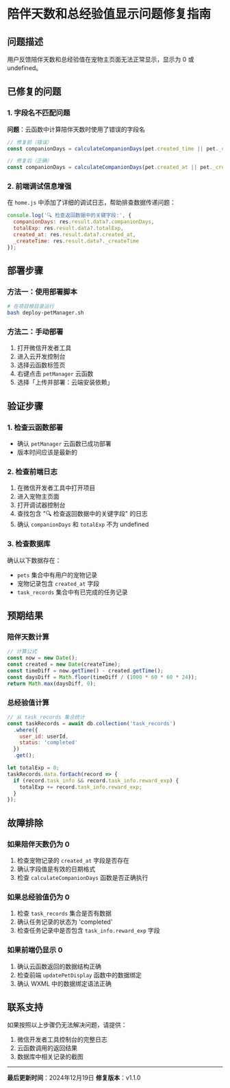 # 陪伴天数和总经验值显示问题修复指南

## 问题描述
用户反馈陪伴天数和总经验值在宠物主页面无法正常显示，显示为 0 或 undefined。

## 已修复的问题

### 1. 字段名不匹配问题
**问题**：云函数中计算陪伴天数时使用了错误的字段名
```javascript
// 修复前（错误）
const companionDays = calculateCompanionDays(pet.created_time || pet._createTime);

// 修复后（正确）
const companionDays = calculateCompanionDays(pet.created_at || pet._createTime);
```

### 2. 前端调试信息增强
在 `home.js` 中添加了详细的调试日志，帮助排查数据传递问题：
```javascript
console.log('🔍 检查返回数据中的关键字段:', {
  companionDays: res.result.data?.companionDays,
  totalExp: res.result.data?.totalExp,
  created_at: res.result.data?.created_at,
  _createTime: res.result.data?._createTime
});
```

## 部署步骤

### 方法一：使用部署脚本
```bash
# 在项目根目录运行
bash deploy-petManager.sh
```

### 方法二：手动部署
1. 打开微信开发者工具
2. 进入云开发控制台
3. 选择云函数标签页
4. 右键点击 `petManager` 云函数
5. 选择「上传并部署：云端安装依赖」

## 验证步骤

### 1. 检查云函数部署
- 确认 `petManager` 云函数已成功部署
- 版本时间应该是最新的

### 2. 检查前端日志
1. 在微信开发者工具中打开项目
2. 进入宠物主页面
3. 打开调试器控制台
4. 查找包含 "🔍 检查返回数据中的关键字段" 的日志
5. 确认 `companionDays` 和 `totalExp` 不为 undefined

### 3. 检查数据库
确认以下数据存在：
- `pets` 集合中有用户的宠物记录
- 宠物记录包含 `created_at` 字段
- `task_records` 集合中有已完成的任务记录

## 预期结果

### 陪伴天数计算
```javascript
// 计算公式
const now = new Date();
const created = new Date(createTime);
const timeDiff = now.getTime() - created.getTime();
const daysDiff = Math.floor(timeDiff / (1000 * 60 * 60 * 24));
return Math.max(daysDiff, 0);
```

### 总经验值计算
```javascript
// 从 task_records 集合统计
const taskRecords = await db.collection('task_records')
  .where({
    user_id: userId,
    status: 'completed'
  })
  .get();

let totalExp = 0;
taskRecords.data.forEach(record => {
  if (record.task_info && record.task_info.reward_exp) {
    totalExp += record.task_info.reward_exp;
  }
});
```

## 故障排除

### 如果陪伴天数仍为 0
1. 检查宠物记录的 `created_at` 字段是否存在
2. 确认字段值是有效的日期格式
3. 检查 `calculateCompanionDays` 函数是否正确执行

### 如果总经验值仍为 0
1. 检查 `task_records` 集合是否有数据
2. 确认任务记录的状态为 'completed'
3. 检查任务记录中是否包含 `task_info.reward_exp` 字段

### 如果前端仍显示 0
1. 确认云函数返回的数据结构正确
2. 检查前端 `updatePetDisplay` 函数中的数据绑定
3. 确认 WXML 中的数据绑定语法正确

## 联系支持
如果按照以上步骤仍无法解决问题，请提供：
1. 微信开发者工具控制台的完整日志
2. 云函数调用的返回结果
3. 数据库中相关记录的截图

---

**最后更新时间**：2024年12月19日
**修复版本**：v1.1.0